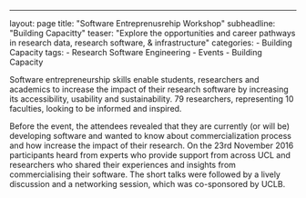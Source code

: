 ---
layout: page
title:  "Software Entreprenusrehip Workshop"
subheadline:  "Building Capacitty"
teaser: "Explore the opportunities and career pathways in research data, research software, & infrastructure"
categories:
    - Building Capacity
tags:
    - Research Software Engineering
    - Events
    - Building Capacity


Software entrepreneurship skills enable students, researchers and academics to increase the impact of their research software by increasing its accessibility, usability and sustainability. 79 researchers, representing 10 faculties, looking to be informed and inspired.

Before the event, the attendees revealed that they are currently (or will be) developing software and wanted to know about commercialization process and how increase the impact of their research.  On the 23rd November 2016 participants heard from experts who provide support from across UCL and researchers who shared their experiences and insights from commercialising their software. The short talks were followed by a lively discussion and a networking session, which was co-sponsored by UCLB.
